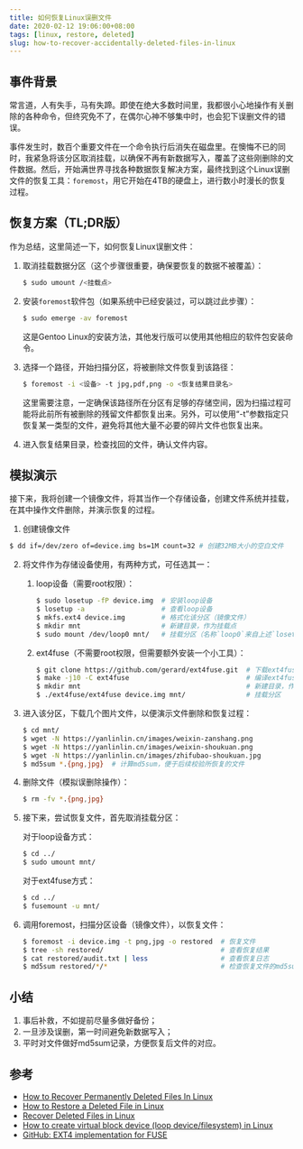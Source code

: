 ```yaml
---
title: 如何恢复Linux误删文件
date: 2020-02-12 19:06:00+08:00
tags: [linux, restore, deleted]
slug: how-to-recover-accidentally-deleted-files-in-linux
---
```


## 事件背景

常言道，人有失手，马有失蹄。即使在绝大多数时间里，我都很小心地操作有关删除的各种命令，但终究免不了，在偶尔心神不够集中时，也会犯下误删文件的错误。

事件发生时，数百个重要文件在一个命令执行后消失在磁盘里。在懊悔不已的同时，我紧急将该分区取消挂载，以确保不再有新数据写入，覆盖了这些刚删除的文件数据。然后，开始满世界寻找各种数据恢复解决方案，最终找到这个Linux误删文件的恢复工具：`foremost`，用它开始在4TB的硬盘上，进行数小时漫长的恢复过程。

## 恢复方案（TL;DR版）

作为总结，这里简述一下，如何恢复Linux误删文件：

1. 取消挂载数据分区（这个步骤很重要，确保要恢复的数据不被覆盖）：

    ```sh
    $ sudo umount /<挂载点>
    ```

2. 安装`foremost`软件包（如果系统中已经安装过，可以跳过此步骤）：

    ```sh
    $ sudo emerge -av foremost
    ```

    这是Gentoo Linux的安装方法，其他发行版可以使用其他相应的软件包安装命令。

3. 选择一个路径，开始扫描分区，将被删除文件恢复到该路径：

    ```sh
    $ foremost -i <设备> -t jpg,pdf,png -o <恢复结果目录名>
    ```

    这里需要注意，一定确保该路径所在分区有足够的存储空间，因为扫描过程可能将此前所有被删除的残留文件都恢复出来。另外，可以使用“-t”参数指定只恢复某一类型的文件，避免将其他大量不必要的碎片文件也恢复出来。

4. 进入恢复结果目录，检查找回的文件，确认文件内容。

## 模拟演示

接下来，我将创建一个镜像文件，将其当作一个存储设备，创建文件系统并挂载，在其中操作文件删除，并演示恢复的过程。

1. 创建镜像文件

```sh
$ dd if=/dev/zero of=device.img bs=1M count=32 # 创建32MB大小的空白文件
```

2. 将文件作为存储设备使用，有两种方式，可任选其一：

    1. loop设备（需要root权限）：

        ```sh
        $ sudo losetup -fP device.img  # 安装loop设备
        $ losetup -a                   # 查看loop设备
        $ mkfs.ext4 device.img         # 格式化该分区（镜像文件）
        $ mkdir mnt                    # 新建目录，作为挂载点
        $ sudo mount /dev/loop0 mnt/   # 挂载分区（名称`loop0`来自上述`losetup`命令）
        ```

    2. ext4fuse（不需要root权限，但需要额外安装一个小工具）：

        ```sh
        $ git clone https://github.com/gerard/ext4fuse.git  # 下载ext4fuse源码
        $ make -j10 -C ext4fuse                             # 编译ext4fuse
        $ mkdir mnt                                         # 新建目录，作为挂载点
        $ ./ext4fuse/ext4fuse device.img mnt/               # 挂载分区
        ```

3. 进入该分区，下载几个图片文件，以便演示文件删除和恢复过程：

    ```sh
    $ cd mnt/
    $ wget -N https://yanlinlin.cn/images/weixin-zanshang.png
    $ wget -N https://yanlinlin.cn/images/weixin-shoukuan.png
    $ wget -N https://yanlinlin.cn/images/zhifubao-shoukuan.jpg
    $ md5sum *.{png,jpg}  # 计算md5sum，便于后续校验所恢复的文件
    ```

4. 删除文件（模拟误删除操作）：

    ```sh
    $ rm -fv *.{png,jpg}
    ```

5. 接下来，尝试恢复文件，首先取消挂载分区：

    对于loop设备方式：

    ```sh
    $ cd ../
    $ sudo umount mnt/
    ```

    对于ext4fuse方式：

    ```sh
    $ cd ../
    $ fusemount -u mnt/ 
    ```

6. 调用foremost，扫描分区设备（镜像文件），以恢复文件：

    ```sh
    $ foremost -i device.img -t png,jpg -o restored  # 恢复文件
    $ tree -sh restored/                             # 查看恢复结果
    $ cat restored/audit.txt | less                  # 查看恢复日志
    $ md5sum restored/*/*                            # 检查恢复文件的md5sum
    ```

## 小结

1. 事后补救，不如提前尽量多做好备份；
2. 一旦涉及误删，第一时间避免新数据写入；
3. 平时对文件做好md5sum记录，方便恢复后文件的对应。

## 参考

* [How to Recover Permanently Deleted Files In Linux](https://linuxgain.com/recover-deleted-files-linux/)
* [How to Restore a Deleted File in Linux](https://www.rootusers.com/restore-deleted-file-linux/)
* [Recover Deleted Files in Linux](https://opensourceforu.com/2011/09/recover-deleted-files-in-linux/)
* [How to create virtual block device (loop device/filesystem) in Linux](https://www.thegeekdiary.com/how-to-create-virtual-block-device-loop-device-filesystem-in-linux/)
* [GitHub: EXT4 implementation for FUSE](https://github.com/gerard/ext4fuse)
